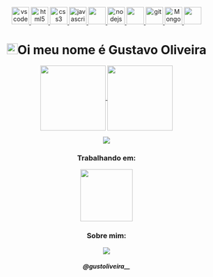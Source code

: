 
  <p align="center">
   <a href="https://code.visualstudio.com/">
      <img src="https://cdn.jsdelivr.net/gh/devicons/devicon/icons/vscode/vscode-original.svg" alt="vscode" width="40" height="40"/>
   </a>
   <a href="https://developer.mozilla.org/pt-BR/docs/Web/HTML">
      <img src="https://cdn.jsdelivr.net/gh/devicons/devicon/icons/html5/html5-plain.svg" alt="html5" width="40" height="40"/>
   </a>
   <a href="https://developer.mozilla.org/pt-BR/docs/Web/CSS">
      <img src="https://cdn.jsdelivr.net/gh/devicons/devicon/icons/css3/css3-plain.svg" alt="css3" width="40" height="40"/>
   </a>
   <a href="https://developer.mozilla.org/en-US/docs/Web/JavaScript">
      <img src="https://cdn.jsdelivr.net/gh/devicons/devicon/icons/javascript/javascript-original.svg" alt="javascript" width="40" height="40"/>
   </a>
   <a href="https://laravel.com/">
       <img src="https://cdn.jsdelivr.net/gh/devicons/devicon/icons/laravel/laravel-plain.svg" width="40" height="40"/>
   </a>
   <a href="https://nodejs.org">
      <img src="https://cdn.jsdelivr.net/gh/devicons/devicon/icons/nodejs/nodejs-original.svg" alt="nodejs" width="40" height="40"/>
   </a>
   <a href="https://developer.oracle.com/java/">
       <img src="https://cdn.jsdelivr.net/gh/devicons/devicon/icons/java/java-original.svg" width="40" height="40"/>
   </a>
   <a href="https://www.mysql.com/>
      <img src="https://cdn.jsdelivr.net/gh/devicons/devicon/icons/mysql/mysql-original.svg" width="40" height="40"/>
   </a>
   <a href="https://git-scm.com/">
      <img src="https://cdn.jsdelivr.net/gh/devicons/devicon/icons/git/git-original.svg" alt="git" width="40" height="40"/>
   </a>
   <a href="https://www.mongodb.com/">
       <img src="https://cdn.jsdelivr.net/gh/devicons/devicon/icons/mongodb/mongodb-original.svg" alt="MongoDB" width="40" height="40"/>
   </a> 
   <a href="https://www.php.net/">
       <img src="https://cdn.jsdelivr.net/gh/devicons/devicon/icons/php/php-original.svg" width="40" height="40"/>
   </a>                                                                                          
</p>

<h4 align="center">
<h1 align="center"><img src="https://media.giphy.com/media/hvRJCLFzcasrR4ia7z/giphy.gif" width="25px">Oi meu nome é Gustavo Oliveira</h1></img>

<p align="center">
  <a href="https://github.com/GustavoOliveira3">
    <img
      align="center"
      height="150em"
      src="https://github-readme-stats.vercel.app/api?username=GustavoOliveira3&show_icons=true&include_all_commits=true&count_private=true&theme=tokyonight"
    />
  </a>
  <a href="https://github.com/GustavoOliveira3">
    <img
      align="center"
      height="150em"
      src="https://github-readme-stats.vercel.app/api/top-langs/?username=GustavoOliveira3&show_icons=true&include_all_commits=true&count_private=true&layout=compact&theme=tokyonight"
    />
  </a>
</p>


<p align="center">
  <a href="https://github.com/GustavoOliveira3">
    <img
      align="center"
      src="https://github-profile-trophy.vercel.app/?username=GustavoOliveira3&theme=onedark&no-frame=true&row=1&&margin-w=20&no-bg=true"
    />
  </a>
</a>
</p>

<h3 align="center">Trabalhando em:</h3>

<p align="center">
  <a href="https://github.com/GustavoOliveira3/news.here">
    <img
      align="center"
      height="120em"
      src="https://github-readme-stats.vercel.app/api/pin/?username=GustavoOliveira3&repo=news.here&theme=tokyonight">
    </img>
  </a>
</p>

<h3 align="center">Sobre mim:</h3>

<p align="center">
  <a href="https://instagram.com/gustoliveira__/">
    <img
      align="center"
      src="https://img.shields.io/badge/Instagram-1C1C1C?style=for-the-badge&logo=instagram&logoColor=00FFFF"
    />
  </a>
</p>
<h5 align="center">@gustoliveira__</h5>
</details>
